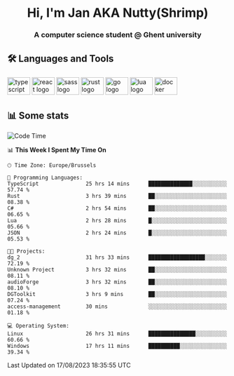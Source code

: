 <h1 align="center">Hi, I'm Jan AKA Nutty(Shrimp)</h1>
<h3 align="center">A computer science student @ Ghent university</h3>

<h2 align="left">🛠️ Languages and Tools</h2>

###

<div align="left">
  <img src="https://cdn.jsdelivr.net/gh/devicons/devicon/icons/typescript/typescript-original.svg" height="40" width="52" alt="typescript logo"  />
  <img src="https://cdn.jsdelivr.net/gh/devicons/devicon/icons/react/react-original.svg" height="40" width="52" alt="react logo"  />
  <img src="https://cdn.jsdelivr.net/gh/devicons/devicon/icons/sass/sass-original.svg" height="40" width="52" alt="sass logo"  />
  <img src="https://cdn.jsdelivr.net/gh/devicons/devicon/icons/rust/rust-plain.svg" height="40" width="52" alt="rust logo"  />
  <img src="https://cdn.jsdelivr.net/gh/devicons/devicon/icons/go/go-original.svg" height="40" width="52" alt="go logo"  />
  <img src="https://cdn.jsdelivr.net/gh/devicons/devicon/icons/lua/lua-original.svg" height="40" width="52" alt="lua logo"  />
  <img src="https://cdn.jsdelivr.net/gh/devicons/devicon/icons/docker/docker-original.svg" height="40" width="52" alt="docker logo"  />
</div>

<h2>📊 Some stats</h2>

<!--START_SECTION:waka-->
![Code Time](http://img.shields.io/badge/Code%20Time-3%2C561%20hrs%2050%20mins-blue)

📊 **This Week I Spent My Time On** 

```text
🕑︎ Time Zone: Europe/Brussels

💬 Programming Languages: 
TypeScript               25 hrs 14 mins      ██████████████░░░░░░░░░░░   57.74 % 
Rust                     3 hrs 39 mins       ██░░░░░░░░░░░░░░░░░░░░░░░   08.38 % 
C#                       2 hrs 54 mins       ██░░░░░░░░░░░░░░░░░░░░░░░   06.65 % 
Lua                      2 hrs 28 mins       █░░░░░░░░░░░░░░░░░░░░░░░░   05.66 % 
JSON                     2 hrs 24 mins       █░░░░░░░░░░░░░░░░░░░░░░░░   05.53 % 

🐱‍💻 Projects: 
dg_2                     31 hrs 33 mins      ██████████████████░░░░░░░   72.19 % 
Unknown Project          3 hrs 32 mins       ██░░░░░░░░░░░░░░░░░░░░░░░   08.11 % 
audioForge               3 hrs 32 mins       ██░░░░░░░░░░░░░░░░░░░░░░░   08.10 % 
DGToolkit                3 hrs 9 mins        ██░░░░░░░░░░░░░░░░░░░░░░░   07.24 % 
access-management        30 mins             ░░░░░░░░░░░░░░░░░░░░░░░░░   01.18 % 

💻 Operating System: 
Linux                    26 hrs 31 mins      ███████████████░░░░░░░░░░   60.66 % 
Windows                  17 hrs 11 mins      ██████████░░░░░░░░░░░░░░░   39.34 % 
```


 Last Updated on 17/08/2023 18:35:55 UTC
<!--END_SECTION:waka-->
